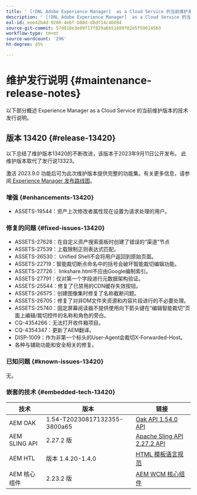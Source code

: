 ```yaml
---
title: ' [!DNL Adobe Experience Manager]  as a Cloud Service 的当前维护发行说明。'
description: ' [!DNL Adobe Experience Manager]  as a Cloud Service 的当前维护发行说明。'
exl-id: eee42b4d-9206-4ebf-b88d-d8df14c46094
source-git-commit: 57d818e3e89f17f829a6b51689f02e5f59614563
workflow-type: tm+mt
source-wordcount: '296'
ht-degree: 45%

---
```


# 维护发行说明 {#maintenance-release-notes}

以下部分概述 Experience Manager as a Cloud Service 的当前维护版本的技术发行说明。

## 版本 13420 {#release-13420}

以下总结了维护版本13420的不断改进，该版本于2023年9月11日公开发布。 此维护版本取代了发行说13323。

激活 2023.9.0 功能后可为此次维护版本提供完整的功能集。有关更多信息，请参阅[ Experience Manager 发布路线图](https://experienceleague.adobe.com/docs/experience-manager-release-information/aem-release-updates/update-releases-roadmap.html)。

### 增强 {#enhancements-13420}

- ASSETS-19544：资产上次修改者属性现在设置为请求处理的用户。

### 修复的问题 {#fixed-issues-13420}

- ASSETS-27628：在自定义资产搜索面板时创建了错误的“渠道”节点
- ASSETS-27539：上载限制正则表达式匹配。
- ASSETS-26530： Unified Shell不会将用户返回到原始页面。
- ASSETS-22719：智能裁切断点命名中的括号会破坏智能裁切编辑功能。
- ASSETS-27726： linkshare.html不应由Google编制索引。
- ASSETS-27791：仅对第一个字段进行元数据架构验证。
- ASSETS-25544：修复了已禁用的CDN缓存失效按钮。
- ASSETS-26575：创建图像集时修复了名称截断问题。
- ASSETS-26705：修复了对非DM文件夹资源和内容片段进行的不必要处理。
- ASSETS-25740：固定屏幕阅读器不提供使用向下箭头键在“编辑智能裁切”页面上编辑/裁切控件的名称和角色的旁白。
- CQ-4354266：无法打开收件箱项目。
- CQ-4354347：更新了AEM翻译。
- DISP-1009：作为非第一个标头的User-Agent会裁切X-Forwarded-Host。
- 各种与辅助功能和安全相关的修复。

### 已知问题 {#known-issues-13420}

无。

### 嵌套的技术 {#embedded-tech-13420}

| 技术 | 版本 | 链接 |
|---|---|---|
| AEM OAK | 1.54-T20230817132355-3800a65 | [Oak API 1.54.0 API](https://www.javadoc.io/doc/org.apache.jackrabbit/oak-api/1.54.0/index.html) |
| AEM SLING API | 2.27.2 版 | [Apache Sling API 2.27.2 API](https://www.javadoc.io/doc/org.apache.sling/org.apache.sling.api/latest/index.html) |
| AEM HTL | 版本 1.4.20-1.4.0 | [HTML 模板语言规范](https://github.com/adobe/htl-spec) |
| AEM 核心组件 | 2.23.2 版 | [AEM WCM 核心组件](https://github.com/adobe/aem-core-wcm-components) |
